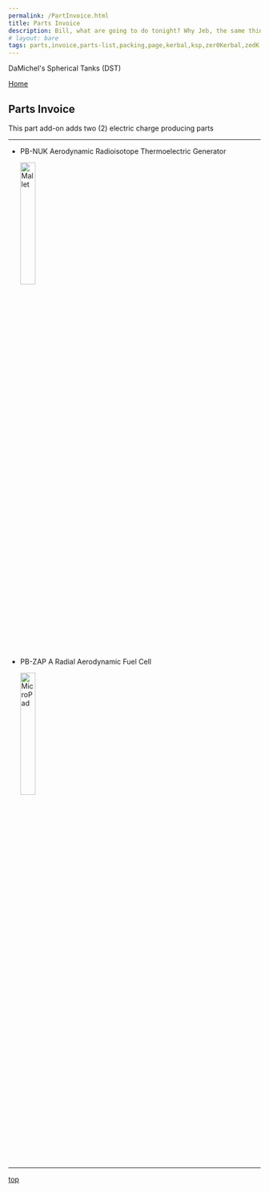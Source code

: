 ```yaml
---
permalink: /PartInvoice.html
title: Parts Invoice
description: Bill, what are going to do tonight? Why Jeb, the same thing we do every night, Take over the world!
# layout: bare
tags: parts,invoice,parts-list,packing,page,kerbal,ksp,zer0Kerbal,zedK
---
```


<!-- PartInvoice.md v1.1.3.1
DaMichel's Spherical Tanks (DST)
created: 01 Feb 2022
updated: 30 Mar 2022 -->
<script src="https://kit.fontawesome.com/0ea5493613.js" crossorigin="anonymous"></script>
<i class="fa fa-gear fa-spin fa-3x" style="color: firebrick"></i>

DaMichel's Spherical Tanks (DST)

[Home](./index.md)

## Parts Invoice

This part add-on adds two (2) electric charge producing parts

---

* PB-NUK Aerodynamic Radioisotope Thermoelectric Generator

  <img src="https://raw.githubusercontent.com/zer0Kerbal/NotSoSimpleConstruction/master/GameData/NotSoSimpleConstruction/Parts/%40thumbs/DM-RTG_icon.png" alt="Mallet" width="25%" height="25%" />

* PB-ZAP A Radial Aerodynamic Fuel Cell

  <img src="https://raw.githubusercontent.com/zer0Kerbal/NotSoSimpleConstruction/master/GameData/NotSoSimpleConstruction/Parts/%40thumbs/DM-RFC_icon.png" alt="MicroPad" width="25%" height="25%" />

---

[top](#Parts-Invoice)

<!-- this file CC BY-ND 4.0 by zer0Kerbal -->
